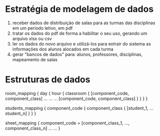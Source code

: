 # Estratégia de modelagem de dados

1) receber dados de distribuição de salas para as turmas das disciplinas em um período letivo, em pdf
2) tratar os dados do pdf de forma a habilitar o seu uso, gerando um arquivo xlsx ou csv
3) ler os dados do novo arquivo e utilizá-los para extrair do sistema as informações dos alunos alocados em cada turma
4) gerar "bancos de dados" para: alunos, professores, disciplinas, mapeamento de salas

# Estruturas de dados

room_mapping {
    day {
        hour {
            classroom {
                [component_code, component_class]
                ...
                ...
                ...
                [component_code, component_class]
            }
        }
    }
}

students_mapping {
    component_code {
        component_class {
            [student_1, ... student_n]
        }
    }
}

sheet_mapping {
    component_code = [component_class_1, ..., component_class_n]
    ...
    ...
}
